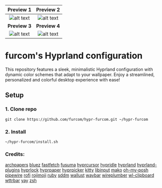 **Preview 1** | **Preview 2**
:-: | :-:
![alt text](https://github.com/furcom/hypr-furcom/blob/main/preview_1.png?raw=true)  |  ![alt text](https://github.com/furcom/hypr-furcom/blob/main/preview_2.png?raw=true)
**Preview 3** | **Preview 4**
![alt text](https://github.com/furcom/hypr-furcom/blob/main/preview_3.png?raw=true)  |  ![alt text](https://github.com/furcom/hypr-furcom/blob/main/preview_4.png?raw=true)

# furcom's Hyprland configuration
This repository features a sleek, minimalistic Hyprland configuration with dynamic color schemes that adapt to your wallpaper. Enjoy a streamlined, personalized and colorful desktop experience with ease!

## Setup

### 1. Clone repo
```
git clone https://github.com/furcom/hypr-furcom.git ~/hypr-furcom
```

### 2. Install
```
~/hypr-furcom/install.sh
```
  
### Credits:
[archpapers](https://github.com/connorslade/ArchPapers?tab=readme-ov-file)
[bluez](https://github.com/bluez)
[fastfetch](https://github.com/fastfetch-cli/fastfetch)
[fusuma](https://github.com/iberianpig/fusuma)
[hyprcursor](https://github.com/hyprwm/hyprcursor) 
[hypridle](https://github.com/hyprwm/hypridle)
[hyprland](https://github.com/hyprwm/Hyprland)
[hyprland-plugins](https://github.com/hyprwm/hyprland-plugins)
[hyprlock](https://github.com/hyprwm/hyprlock)
[hyprpaper](https://github.com/hyprwm/hyprpaper)
[hyprpicker](https://github.com/hyprwm/hyprpicker)
[kitty](https://github.com/kovidgoyal/kitty)
[libinput](https://github.com/pop-os/libinput)
[mako](https://github.com/emersion/mako)
[oh-my-posh](https://github.com/JanDeDobbeleer/oh-my-posh)
[pipewire](https://github.com/PipeWire/pipewire)
[rofi](https://github.com/davatorium/rofi)
[rojimoji](https://github.com/fdw/rofimoji)
[ruby](https://github.com/ruby/ruby)
[sddm](https://github.com/sddm/sddm)
[wallust](https://codeberg.org/explosion-mental/wallust/)
[waybar](https://github.com/Alexays/Waybar)
[wireplumber](https://github.com/PipeWire/wireplumber)
[wl-clipboard](https://github.com/bugaevc/wl-clipboard)
[wttrbar](https://github.com/bjesus/wttrbar)
[yay](https://github.com/Jguer/yay)
[zsh](https://github.com/zsh-users/zsh)
